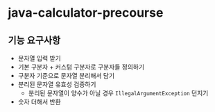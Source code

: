 # java-calculator-precourse

## 기능 요구사항

- 문자열 입력 받기
- 기본 구분자 + 커스텀 구분자로 구분자들 정의하기
- 구분자 기준으로 문자열 분리해서 담기
- 분리된 문자열 유효성 검증하기
  - 분리된 문자열이 양수가 아닐 경우 `IllegalArgumentException` 던지기
- 숫자 더해서 반환